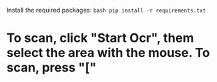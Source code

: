 Install the required packages:
    ```bash
    pip install -r requirements.txt
    ```
# To scan, click "Start Ocr", them select the area with the mouse. To scan, press "["
